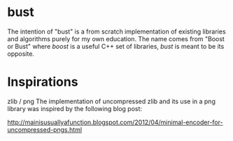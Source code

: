 bust
======

The intention of "bust" is a from scratch implementation of existing libraries and algorithms purely for my own education. The name comes from "Boost or Bust" where *boost* is a useful C++ set of libraries, *bust* is meant to be its opposite.

Inspirations
=====

zlib / png
The implementation of uncompressed zlib and its use in a png library was inspired by the following blog post:

http://mainisusuallyafunction.blogspot.com/2012/04/minimal-encoder-for-uncompressed-pngs.html
